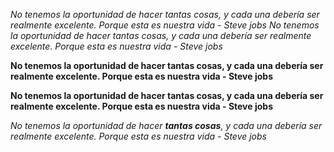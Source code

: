 *No tenemos la oportunidad de hacer tantas cosas, y cada una debería ser realmente excelente. Porque esta es nuestra vida - Steve jobs*
_No tenemos la oportunidad de hacer tantas cosas, y cada una debería ser realmente excelente. Porque esta es nuestra vida - Steve jobs_

**No tenemos la oportunidad de hacer tantas cosas, y cada una debería ser realmente excelente. Porque esta es nuestra vida - Steve jobs**

__No tenemos la oportunidad de hacer tantas cosas, y cada una debería ser realmente excelente. Porque esta es nuestra vida - Steve jobs__

_No tenemos la oportunidad de hacer **tantas cosas**, y cada una debería ser realmente excelente. Porque esta es nuestra vida - Steve jobs_
